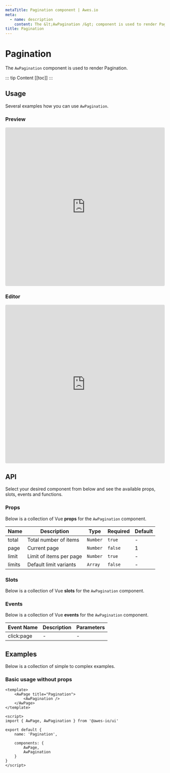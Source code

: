 ```yaml
---
metaTitle: Pagination сomponent | Awes.io
meta:
  - name: description
    content: The &lt;AwPagination /&gt; component is used to render Pagination - UI Vue component for Awes.io.
title: Pagination
---
```

# Pagination

The `AwPagination` component is used to render Pagination.

::: tip Content
[[toc]]
:::

## Usage
Several examples how you can use `AwPagination`.

### Preview
<iframe
     src='https://codesandbox.io/embed/github/awes-io/client/tree/master/examples/basic-ui?autoresize=1&fontsize=14&hidenavigation=1&initialpath=%2Faw-form&module=%2Fpages%2Faw-form.vue&theme=dark&view=preview'
     style='width:100%; height:500px; border:0; border-radius: 4px; overflow:hidden;'
     title='basic-ui'
     allow='geolocation; microphone; camera; midi; vr; accelerometer; gyroscope; payment; ambient-light-sensor; encrypted-media; usb'
     sandbox='allow-modals allow-forms allow-popups allow-scripts allow-same-origin'
   ></iframe>

### Editor
<iframe
     src='https://codesandbox.io/embed/github/awes-io/client/tree/master/examples/basic-ui?autoresize=1&fontsize=14&hidenavigation=1&initialpath=%2Faw-form&module=%2Fpages%2Faw-form.vue&theme=dark&view=editor'
     style='width:100%; height:500px; border:0; border-radius: 4px; overflow:hidden;'
     title='basic-ui'
     allow='geolocation; microphone; camera; midi; vr; accelerometer; gyroscope; payment; ambient-light-sensor; encrypted-media; usb'
     sandbox='allow-modals allow-forms allow-popups allow-scripts allow-same-origin'
   ></iframe>

## API
Select your desired component from below and see the available props, slots, events and functions.

### Props
Below is a collection of Vue **props** for the `AwPagination` component.
<!-- @vuese:AwPagination:props:start -->
|Name|Description|Type|Required|Default|
|---|---|---|---|---|
|total|Total number of items|`Number`|`true`|-|
|page|Current page|`Number`|`false`|1|
|limit|Limit of items per page|`Number`|`true`|-|
|limits|Default limit variants|`Array`|`false`|-|

<!-- @vuese:AwPagination:props:end -->

### Slots
Below is a collection of Vue **slots** for the `AwPagination` component.
<!-- @vuese:AwPagination:slots:start -->

<!-- @vuese:AwPagination:slots:end -->

### Events
Below is a collection of Vue **events** for the `AwPagination` component.
<!-- @vuese:AwPagination:events:start -->
|Event Name|Description|Parameters|
|---|---|---|
|click:page|-|-|

<!-- @vuese:AwPagination:events:end -->


## Examples
Below is a collection of simple to complex examples.

### Basic usage without props
```vue
<template>
    <AwPage title="Pagination">
        <AwPagination />
    </AwPage>
</template>

<script>
import { AwPage, AwPagination } from '@awes-io/ui'

export default {
    name: 'Pagination',

    components: {
        AwPage,
        AwPagination
    }
}
</script>

```

